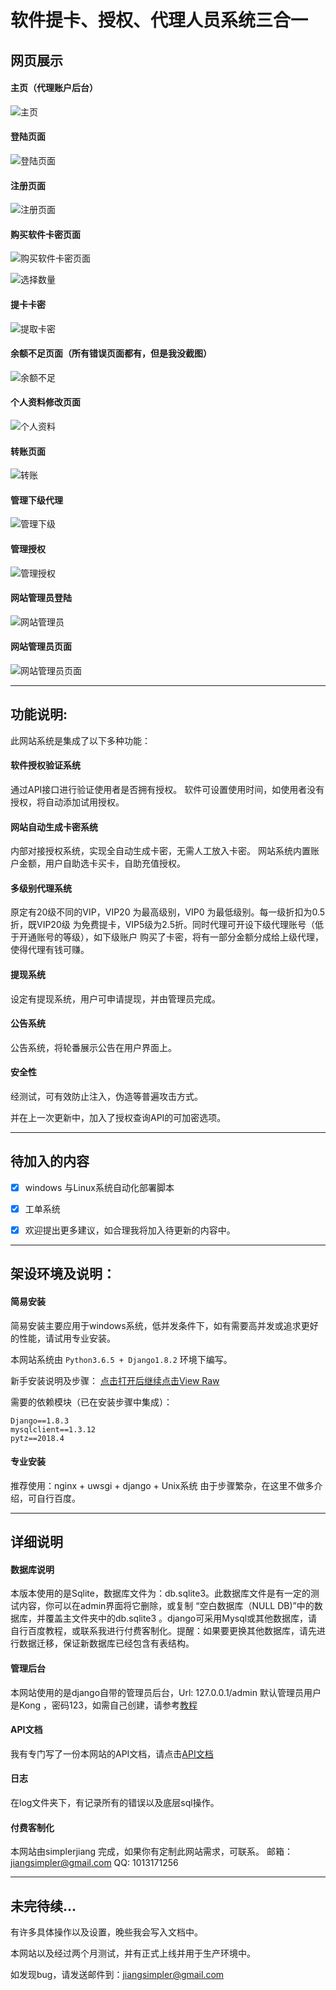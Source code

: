 # 软件提卡、授权、代理人员系统三合一

## 网页展示

#### 主页（代理账户后台）

![主页](https://github.com/simplerjiang/proxy_code_system/blob/master/README_img/index.png)

#### 登陆页面

![登陆页面](https://github.com/simplerjiang/proxy_code_system/blob/master/README_img/login.png)

#### 注册页面

![注册页面](https://github.com/simplerjiang/proxy_code_system/blob/master/README_img/reg.png)

#### 购买软件卡密页面

![购买软件卡密页面](https://github.com/simplerjiang/proxy_code_system/blob/master/README_img/software_list.png)

![选择数量](https://github.com/simplerjiang/proxy_code_system/blob/master/README_img/buy_item.png)

#### 提卡卡密

![提取卡密](https://github.com/simplerjiang/proxy_code_system/blob/master/README_img/get_code_list.png)

#### 余额不足页面（所有错误页面都有，但是我没截图）

![余额不足](https://github.com/simplerjiang/proxy_code_system/blob/master/README_img/wrong.png)

#### 个人资料修改页面

![个人资料](https://github.com/simplerjiang/proxy_code_system/blob/master/README_img/profile.png)

#### 转账页面

![转账](https://github.com/simplerjiang/proxy_code_system/blob/master/README_img/transfer.png)

#### 管理下级代理

![管理下级](https://github.com/simplerjiang/proxy_code_system/blob/master/README_img/contorl_down_proxy.png)

#### 管理授权

![管理授权](https://github.com/simplerjiang/proxy_code_system/blob/master/README_img/contorl_auth.png)

#### 网站管理员登陆

![网站管理员](https://github.com/simplerjiang/proxy_code_system/blob/master/README_img/admin_login.png)

#### 网站管理员页面

![网站管理员页面](https://github.com/simplerjiang/proxy_code_system/blob/master/README_img/admin_control.png)



---

## 功能说明:

此网站系统是集成了以下多种功能：

#### 软件授权验证系统

通过API接口进行验证使用者是否拥有授权。
软件可设置使用时间，如使用者没有授权，将自动添加试用授权。

#### 网站自动生成卡密系统

内部对接授权系统，实现全自动生成卡密，无需人工放入卡密。
网站系统内置账户金额，用户自助选卡买卡，自助充值授权。

#### 多级别代理系统

原定有20级不同的VIP，VIP20 为最高级别，VIP0 为最低级别。每一级折扣为0.5折，既VIP20级
为免费提卡，VIP5级为2.5折。同时代理可开设下级代理账号（低于开通账号的等级），如下级账户
购买了卡密，将有一部分金额分成给上级代理，使得代理有钱可赚。

#### 提现系统

设定有提现系统，用户可申请提现，并由管理员完成。

#### 公告系统

公告系统，将轮番展示公告在用户界面上。

#### 安全性

经测试，可有效防止注入，伪造等普遍攻击方式。

并在上一次更新中，加入了授权查询API的可加密选项。

---

## 待加入的内容

- [X] windows 与Linux系统自动化部署脚本

- [X] 工单系统

- [X] 欢迎提出更多建议，如合理我将加入待更新的内容中。

---

## 架设环境及说明：

#### 简易安装

简易安装主要应用于windows系统，低并发条件下，如有需要高并发或追求更好的性能，请试用专业安装。

本网站系统由 `Python3.6.5 + Django1.8.2` 环境下编写。

新手安装说明及步骤： [点击打开后继续点击View Raw](https://github.com/simplerjiang/proxy_code_system/blob/master/%E4%B8%BB%E7%AB%99%E6%9E%B6%E8%AE%BE%E6%95%99%E7%A8%8B.docx)

需要的依赖模块（已在安装步骤中集成）：
``` python3
Django==1.8.3
mysqlclient==1.3.12
pytz==2018.4
```

#### 专业安装

推荐使用：nginx + uwsgi + django + Unix系统
由于步骤繁杂，在这里不做多介绍，可自行百度。

---
## 详细说明

#### 数据库说明

本版本使用的是Sqlite，数据库文件为：db.sqlite3。此数据库文件是有一定的测试内容，你可以在admin界面将它删除，或复制 “空白数据库（NULL DB)”中的数据库，并覆盖主文件夹中的db.sqlite3
。django可采用Mysql或其他数据库，请自行百度教程，或联系我进行付费客制化。提醒：如果要更换其他数据库，请先进行数据迁移，保证新数据库已经包含有表结构。

#### 管理后台

本网站使用的是django自带的管理员后台，Url: 127.0.0.1/admin
默认管理员用户是Kong ，密码123，如需自己创建，请参考[教程](https://jingyan.baidu.com/article/f71d6037770a7b1ab641d1b6.html)

#### API文档

我有专门写了一份本网站的API文档，请点击[API文档](https://github.com/simplerjiang/proxy_code_system/blob/master/README_api.md)

#### 日志

在log文件夹下，有记录所有的错误以及底层sql操作。

#### 付费客制化

本网站由simplerjiang 完成，如果你有定制此网站需求，可联系。
邮箱：jiangsimpler@gmail.com
QQ: 1013171256

---

## 未完待续...

有许多具体操作以及设置，晚些我会写入文档中。

本网站以及经过两个月测试，并有正式上线并用于生产环境中。

如发现bug，请发送邮件到：jiangsimpler@gmail.com
